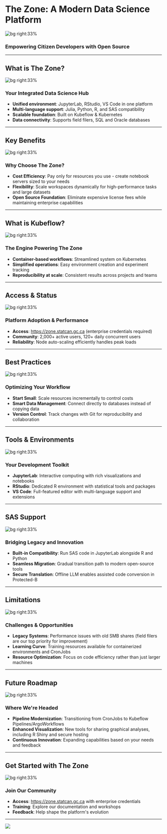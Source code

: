 <!-- Title Slide -->
# The Zone: A Modern Data Science Platform
![bg right:33%](./1755722468.png)
### Empowering Citizen Developers with Open Source

---
<!-- What is The Zone? -->
## What is The Zone?
![bg right:33%](./1755784040.png)
### Your Integrated Data Science Hub
- **Unified environment**: JupyterLab, RStudio, VS Code in one platform
- **Multi-language support**: Julia, Python, R, and SAS compatibility
- **Scalable foundation**: Built on Kubeflow & Kubernetes
- **Data connectivity**: Supports field filers, SQL and Oracle databases

---
<!-- Key Benefits -->
## Key Benefits
![bg right:33%](./1755784100.png)
### Why Choose The Zone?
- **Cost Efficiency**: Pay only for resources you use - create notebook servers sized to your needs
- **Flexibility**: Scale workspaces dynamically for high-performance tasks and large datasets
- **Open Source Foundation**: Eliminate expensive license fees while maintaining enterprise capabilities

---
<!-- What is Kubeflow? -->
## What is Kubeflow?
![bg right:33%](./1755784137.png)
### The Engine Powering The Zone
- **Container-based workflows**: Streamlined system on Kubernetes
- **Simplified operations**: Easy environment creation and experiment tracking
- **Reproducibility at scale**: Consistent results across projects and teams

---
<!-- Access & Status -->
## Access & Status
![bg right:33%](./1755784327.png)
### Platform Adoption & Performance
- **Access**: https://zone.statcan.gc.ca (enterprise credentials required)
- **Community**: 2,000+ active users, 120+ daily concurrent users
- **Reliability**: Node auto-scaling efficiently handles peak loads

---
<!-- Best Practices -->
## Best Practices
![bg right:33%](./1755784367.png)
### Optimizing Your Workflow
- **Start Small**: Scale resources incrementally to control costs
- **Smart Data Management**: Connect directly to databases instead of copying data
- **Version Control**: Track changes with Git for reproducibility and collaboration

---
<!-- Tools & Environments -->
## Tools & Environments
![bg right:33%](./1755784408.png)
### Your Development Toolkit
- **JupyterLab**: Interactive computing with rich visualizations and notebooks
- **RStudio**: Dedicated R environment with statistical tools and packages
- **VS Code**: Full-featured editor with multi-language support and extensions

---
<!-- SAS Support -->
## SAS Support
![bg right:33%](./1755784444.png)
### Bridging Legacy and Innovation
- **Built-in Compatibility**: Run SAS code in JupyterLab alongside R and Python
- **Seamless Migration**: Gradual transition path to modern open-source tools
- **Secure Translation**: Offline LLM enables assisted code conversion in Protected-B

---
<!-- Limitations -->
## Limitations
![bg right:33%](./1755784725.png)
### Challenges & Opportunities
- **Legacy Systems**: Performance issues with old SMB shares (field filers are our top priority for improvement)
- **Learning Curve**: Training resources available for containerized environments and CronJobs
- **Resource Optimization**: Focus on code efficiency rather than just larger machines

---
<!-- Future -->
## Future Roadmap
![bg right:33%](./1755784535.png)
### Where We're Headed
- **Pipeline Modernization**: Transitioning from CronJobs to Kubeflow Pipelines/ArgoWorkflows
- **Enhanced Visualization**: New tools for sharing graphical analyses, including R Shiny and secure hosting
- **Continuous Innovation**: Expanding capabilities based on your needs and feedback

---

<!-- Call to Action -->
## Get Started with The Zone
![bg right:33%](./1755784585.png)
### Join Our Community
- **Access**: https://zone.statcan.gc.ca with enterprise credentials
- **Training**: Explore our documentation and workshops
- **Feedback**: Help shape the platform's evolution

---

![](./pipelines.png)

